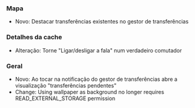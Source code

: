 ### Mapa
- Novo: Destacar transferências existentes no gestor de transferências

### Detalhes da cache
- Alteração: Torne "Ligar/desligar a fala" num verdadeiro comutador

### Geral
- Novo: Ao tocar na notificação do gestor de transferências abre a visualização "transferências pendentes"
- Change: Using wallpaper as background no longer requires READ_EXTERNAL_STORAGE permission
